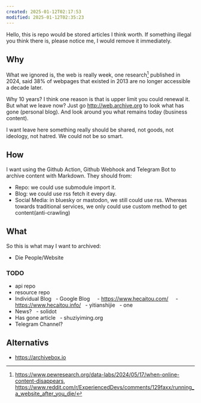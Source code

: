 ```yaml
---
created: 2025-01-12T02:17:53
modified: 2025-01-12T02:35:23
---
```


Hello, this is repo would be stored articles I think worth. If something illegal you think there is, please notice me, I would remove it immediately.

## Why

What we ignored is, the web is really week, one research[^web-page-research] published in 2024, said 38% of webpages that existed in 2013 are no longer accessible a decade later.

Why 10 years? I think one reason is that is upper limit you could renewal it. But what we leave now? Just go http://web.archive.org to look what has gone (personal blog). And look around you what remains today (business content).

I want leave here something really should be shared, not goods, not ideology, not hatred. We could not be so smart.

## How

I want using the Github Action, Github Webhook and Telegram Bot to archive content with Markdown. They should from:

- Repo: we could use submodule import it.
- Blog: we could use rss fetch it every day.
- Social Media: in bluesky or mastodon, we still could use rss. Whereas towards traditional services, we only could use custom method to get content(anti-crawling)

## What

So this is what may I want to archived:

- Die People/Website

### TODO

- api repo
- resource repo
- Individual Blog
  - Google Blog
    - https://www.hecaitou.com/
    - https://www.hecaitou.info/
  - yitianshijie
  - one
- News?
  - solidot
- Has gone article
  - shuziyiming.org
- Telegram Channel?

## Alternativs

- https://archivebox.io

[^web-page-research]: https://www.pewresearch.org/data-labs/2024/05/17/when-online-content-disappears, https://www.reddit.com/r/ExperiencedDevs/comments/129faxx/running_a_website_after_you_die/
